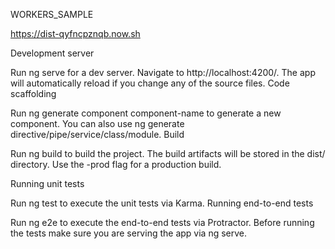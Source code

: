 

WORKERS_SAMPLE

 https://dist-qyfncpznqb.now.sh


Development server

Run ng serve for a dev server. Navigate to http://localhost:4200/. The app will automatically reload if you change any of the source files.
Code scaffolding

Run ng generate component component-name to generate a new component. You can also use ng generate directive/pipe/service/class/module.
Build

Run ng build to build the project. The build artifacts will be stored in the dist/ directory. Use the -prod flag for a production build.


Running unit tests

Run ng test to execute the unit tests via Karma.
Running end-to-end tests



Run ng e2e to execute the end-to-end tests via Protractor. Before running the tests make sure you are serving the app via ng serve.
